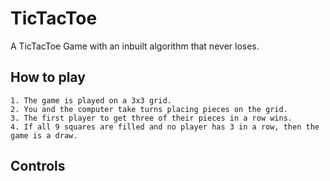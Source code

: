 # TicTacToe
A TicTacToe Game with an inbuilt algorithm that never loses.

## How to play

    1. The game is played on a 3x3 grid.
    2. You and the computer take turns placing pieces on the grid.
    3. The first player to get three of their pieces in a row wins.
    4. If all 9 squares are filled and no player has 3 in a row, then the game is a draw.

## Controls

